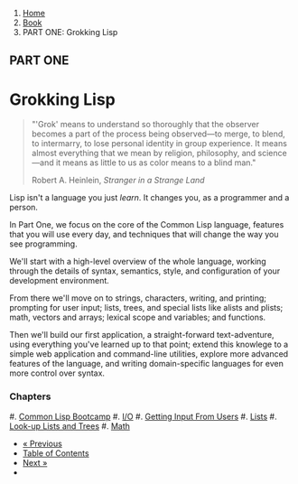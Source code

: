 <ol class="breadcrumb">
  <li><a href="/">Home</a></li>
  <li><a href="/book/">Book</a></li>
  <li class="active">PART ONE: Grokking Lisp</li>
</ol>

## PART ONE

# Grokking Lisp

> "'Grok' means to understand so thoroughly that the observer becomes a part of the process being observed—to merge, to blend, to intermarry, to lose personal identity in group experience. It means almost everything that we mean by religion, philosophy, and science—and it means as little to us as color means to a blind man."
> <footer>Robert A. Heinlein, <em>Stranger in a Strange Land</em></footer>

Lisp isn't a language you just *learn*.  It changes you, as a programmer and a person.

In Part One, we focus on the core of the Common Lisp language, features that you will use every day, and techniques that will change the way you see programming.

We'll start with a high-level overview of the whole language, working through the details of syntax, semantics, style, and configuration of your development environment.

From there we'll move on to strings, characters, writing, and printing; prompting for user input; lists, trees, and special lists like alists and plists; math, vectors and arrays; lexical scope and variables; and functions.

Then we'll build our first application, a straight-forward text-adventure, using everything you've learned up to that point; extend this knowlege to a simple web application and command-line utilities, explore more advanced features of the language, and writing domain-specific languages for even more control over syntax.

### Chapters

#. [Common Lisp Bootcamp](/book/1-01-00-lisp-bootcamp/)
#. [I/O](/book/1-02-00-input-output/)
#. [Getting Input From Users](/book/1-03-00-getting-input-from-users/)
#. [Lists](/book/1-04-00-lists/)
#. [Look-up Lists and Trees](/book/1-05-00-lookups-trees/)
#. [Math](/book/1-06-00-math/)

<ul class="pager">
  <li class="previous"><a href="/book/acknowledgements/">&laquo; Previous</a></li>
  <li><a href="/book/">Table of Contents</a></li>
  <li class="next"><a href="/book/1-01-00-lisp-bootcamp/">Next &raquo;</a><li>
</ul>
